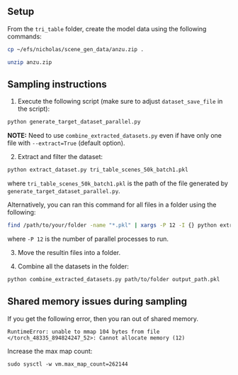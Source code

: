 ## Setup

From the `tri_table` folder, create the model data using the following commands:

```bash
cp ~/efs/nicholas/scene_gen_data/anzu.zip .
```

```bash
unzip anzu.zip
```

## Sampling instructions

1. Execute the following script (make sure to adjust `dataset_save_file` in the script):
```bash
python generate_target_dataset_parallel.py
```

**NOTE:** Need to use `combine_extracted_datasets.py` even if have only one file with
`--extract=True` (default option).

2. Extract and filter the dataset:
```bash
python extract_dataset.py tri_table_scenes_50k_batch1.pkl
```
where `tri_table_scenes_50k_batch1.pkl` is the path of the file generated by `generate_target_dataset_parallel.py`.

Alternatively, you can ran this command for all files in a folder using the following:
```bash
find /path/to/your/folder -name "*.pkl" | xargs -P 12 -I {} python extract_dataset.py "{}"
```
where `-P 12` is the number of parallel processes to run.

3. Move the resultin files into a folder.

4. Combine all the datasets in the folder:
```bash
python combine_extracted_datasets.py path/to/folder output_path.pkl
```

## Shared memory issues during sampling

If you get the following error, then you ran out of shared memory.
```
RuntimeError: unable to mmap 104 bytes from file </torch_48335_894824247_52>: Cannot allocate memory (12)
```

Increase the max map count:
```
sudo sysctl -w vm.max_map_count=262144
```
